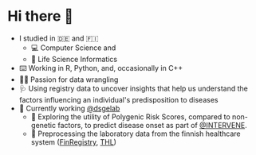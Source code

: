 # Hi there :wave:

- I studied in :de: and :finland:
  - :computer: Computer Science and 
  - :dna: Life Science Informatics 
 - :keyboard: Working in R, Python, and, occasionally in C++
 - :woman_juggling: Passion for data wrangling
- :stethoscope: Using registry data to uncover insights that help us understand the factors influencing an individual's predisposition to diseases
- :dizzy: Currently working [@dsgelab](https://www.dsgelab.org/)
  - :dna: Exploring the utility of Polygenic Risk Scores, compared to non-genetic factors, to predict disease onset as part of [@INTERVENE](https://www.interveneproject.eu/who-we-are).
  - :syringe: Preprocessing the laboratory data from the finnish healthcare system ([FinRegistry](https://www.finregistry.fi/), [THL](https://thl.fi/fi/))
